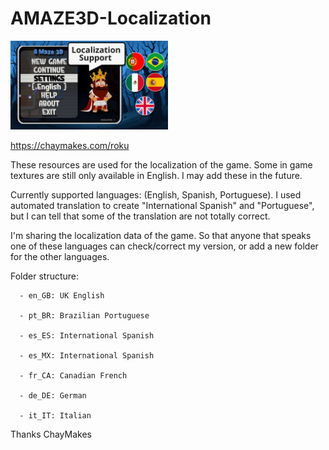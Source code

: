 # AMAZE3D-Localization

<img src="https://github.com/chaymakes/AMAZE3D/blob/main/localization.png?raw=true" height="50%" width="50%">

https://chaymakes.com/roku

These resources are used for the localization of the game. Some in game textures are still only
available in English. I may add these in the future.

Currently supported languages: (English, Spanish, Portuguese). 
I used automated translation to create "International Spanish" and "Portuguese", but
I can tell that some of the translation are not totally correct.

I'm sharing the localization data of the game. So that anyone that speaks one of these 
languages can check/correct my version, or add a new folder for the other languages.

Folder structure: 

      - en_GB: UK English
      
      - pt_BR: Brazilian Portuguese
      
      - es_ES: International Spanish
      
      - es_MX: International Spanish
      
      - fr_CA: Canadian French
      
      - de_DE: German
      
      - it_IT: Italian



Thanks
   ChayMakes

